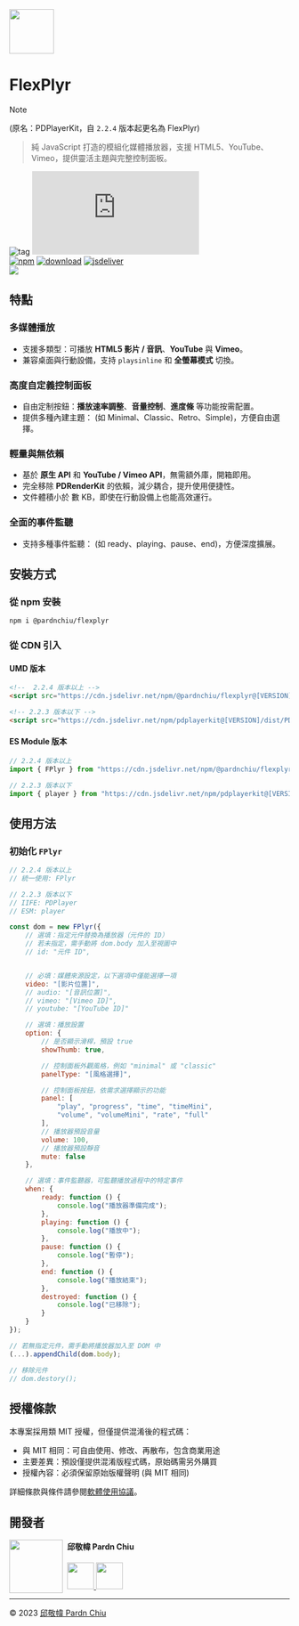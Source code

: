 <img src="https://flexplyr.pardn.io/static/image/logo.png" width=80>

# FlexPlyr

> [!NOTE]
> (原名：PDPlayerKit，自 `2.2.4` 版本起更名為 FlexPlyr)

> 純 JavaScript 打造的模組化媒體播放器，支援 HTML5、YouTube、Vimeo，提供靈活主題與完整控制面板。

![tag](https://img.shields.io/badge/tag-JavaScript%20Library-bb4444) 
![size](https://img.shields.io/github/size/pardnchiu/FlexPlyr/dist%2FFlexPlyr.js)<br>
[![npm](https://img.shields.io/npm/v/@pardnchiu/flexplyr)](https://www.npmjs.com/package/@pardnchiu/flexplyr)
[![download](https://img.shields.io/npm/dm/@pardnchiu/flexplyr)](https://www.npmjs.com/package/@pardnchiu/flexplyr)
[![jsdeliver](https://img.shields.io/jsdelivr/npm/hm/@pardnchiu/flexplyr)](https://www.jsdelivr.com/package/npm/@pardnchiu/flexplyr)<br>
[![](https://img.shields.io/badge/read-English%20Version-ffffff)](https://github.com/pardnchiu/FlexPlyr/blob/main/README.md)

## 特點

### 多媒體播放
- 支援多類型：可播放 **HTML5 影片 / 音訊**、**YouTube** 與 **Vimeo**。
- 兼容桌面與行動設備，支持 `playsinline` 和 **全螢幕模式** 切換。

### 高度自定義控制面板
- 自由定制按鈕：**播放速率調整**、**音量控制**、**進度條** 等功能按需配置。
- 提供多種內建主題： (如 Minimal、Classic、Retro、Simple)，方便自由選擇。

### 輕量與無依賴
- 基於 **原生 API** 和 **YouTube / Vimeo API**，無需額外庫，開箱即用。
- 完全移除 **PDRenderKit** 的依賴，減少耦合，提升使用便捷性。
- 文件體積小於 數 KB，即使在行動設備上也能高效運行。

### 全面的事件監聽
- 支持多種事件監聽： (如 ready、playing、pause、end)，方便深度擴展。

## 安裝方式

### 從 npm 安裝
```bash
npm i @pardnchiu/flexplyr
```

### 從 CDN 引入

#### UMD 版本
```html
<!--  2.2.4 版本以上 -->
<script src="https://cdn.jsdelivr.net/npm/@pardnchiu/flexplyr@[VERSION]/dist/FlexPlyr.js"></script>

<!-- 2.2.3 版本以下 -->
<script src="https://cdn.jsdelivr.net/npm/pdplayerkit@[VERSION]/dist/PDPlayerKit.js"></script>
```

#### ES Module 版本
```javascript
// 2.2.4 版本以上
import { FPlyr } from "https://cdn.jsdelivr.net/npm/@pardnchiu/flexplyr@[VERSION]/dist/FlexPlyr.esm.js";

// 2.2.3 版本以下
import { player } from "https://cdn.jsdelivr.net/npm/pdplayerkit@[VERSION]/dist/PDPlayerKit.module.js";
```

## 使用方法

### 初始化 `FPlyr`
```Javascript
// 2.2.4 版本以上
// 統一使用: FPlyr

// 2.2.3 版本以下
// IIFE: PDPlayer
// ESM: player

const dom = new FPlyr({
    // 選填：指定元件替換為播放器（元件的 ID）
    // 若未指定，需手動將 dom.body 加入至視圖中
    // id: "元件 ID",


    // 必填：媒體來源設定，以下選項中僅能選擇一項
    video: "[影片位置]",
    // audio: "[音訊位置]",
    // vimeo: "[Vimeo ID]",
    // youtube: "[YouTube ID]"

    // 選填：播放設置
    option: {   
        // 是否顯示滑桿，預設 true
        showThumb: true,

        // 控制面板外觀風格，例如 "minimal" 或 "classic"
        panelType: "[風格選擇]",

        // 控制面板按鈕，依需求選擇顯示的功能
        panel: [
            "play", "progress", "time", "timeMini", 
            "volume", "volumeMini", "rate", "full"
        ],
        // 播放器預設音量
        volume: 100,
        // 播放器預設靜音
        mute: false
    },

    // 選填：事件監聽器，可監聽播放過程中的特定事件
    when: {
        ready: function () {
            console.log("播放器準備完成");
        },
        playing: function () {
            console.log("播放中");
        },
        pause: function () {
            console.log("暫停");
        },
        end: function () {
            console.log("播放結束");
        },
        destroyed: function () {
            console.log("已移除");
        }
    }
});

// 若無指定元件，需手動將播放器加入至 DOM 中
(...).appendChild(dom.body);

// 移除元件
// dom.destory();
```

## 授權條款

本專案採用類 MIT 授權，但僅提供混淆後的程式碼：
- 與 MIT 相同：可自由使用、修改、再散布，包含商業用途
- 主要差異：預設僅提供混淆版程式碼，原始碼需另外購買
- 授權內容：必須保留原始版權聲明 (與 MIT 相同)

詳細條款與條件請參閱[軟體使用協議](https://github.com/pardnchiu/FlexPlyr/blob/main/LICENSE)。

## 開發者

<img src="https://avatars.githubusercontent.com/u/25631760" align="left" width="96" height="96" style="margin-right: 0.5rem;">

<h4 style="padding-top: 0">邱敬幃 Pardn Chiu</h4>

<a href="mailto:dev@pardn.io" target="_blank">
    <img src="https://pardn.io/image/email.svg" width="48" height="48">
</a> <a href="https://linkedin.com/in/pardnchiu" target="_blank">
    <img src="https://pardn.io/image/linkedin.svg" width="48" height="48">
</a>

***

©️ 2023 [邱敬幃 Pardn Chiu](https://pardn.io)
